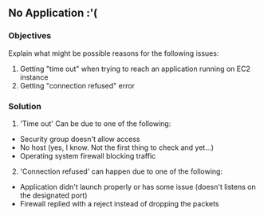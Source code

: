 ## No Application :'(

### Objectives

Explain what might be possible reasons for the following issues:

1. Getting "time out" when trying to reach an application running on EC2 instance
2. Getting "connection refused" error

### Solution

1. 'Time out' Can be due to one of the following:

  * Security group doesn't allow access
  * No host (yes, I know. Not the first thing to check and yet...)
  * Operating system firewall blocking traffic

2. 'Connection refused' can happen due to one of the following:

  * Application didn't launch properly or has some issue (doesn't listens on the designated port)
  * Firewall replied with a reject instead of dropping the packets

